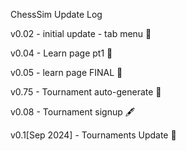 

ChessSim Update Log

v0.02 - initial update - tab menu 🧻

v0.04 - Learn page pt1  🏫

v0.05 - learn page FINAL 🤑

v0.75 - Tournament auto-generate 🤖

v0.08 - Tournament signup 🖋️

v0.1[Sep 2024] - Tournaments Update 🥇 
